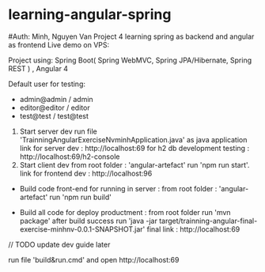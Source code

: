 # learning-angular-spring
#Auth: Minh, Nguyen Van
Project 4 learning spring as backend and angular as frontend
Live demo on VPS: 

Project using: Spring Boot( Spring WebMVC, Spring JPA/Hibernate, Spring REST ) , Angular 4

Default user for testing:
  + admin@admin / admin
  + editor@editor / editor
  + test@test / test@test
  
1. Start server dev
run file 'TrainningAngularExerciseNvminhApplication.java' as java application
link for server dev : http://localhost:69
for h2 db development testing : http://localhost:69/h2-console
2. Start client dev
from root folder : 'angular-artefact' run 'npm run start'.
link for frontend dev : http://localhost:96

* Build code front-end for running in server : 
from root folder : 'angular-artefact' run 'npm run build'

* Build all code for deploy productment :
from root folder run 'mvn package'
after build success run 'java -jar target/trainning-angular-final-exercise-minhnv-0.0.1-SNAPSHOT.jar'
final link : http://localhost:69

// TODO update dev guide later


>>>>>>>>>>>>>>>>>>>>>>>>>>>>>>

run file 'build&run.cmd' and open http://localhost:69
